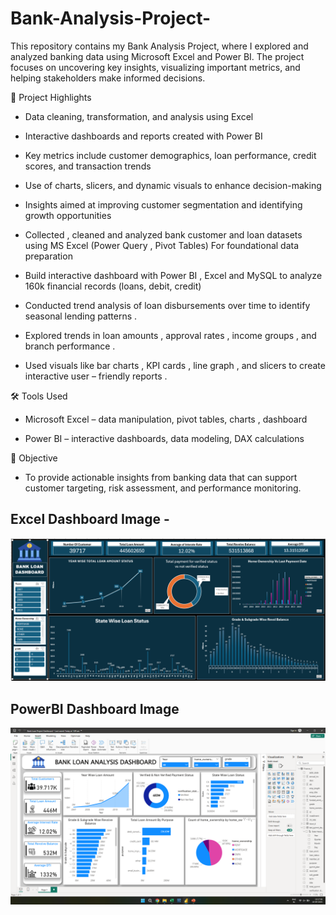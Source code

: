 # Bank-Analysis-Project-

This repository contains my Bank Analysis Project, where I explored and analyzed banking data using Microsoft Excel and Power BI. The project focuses on uncovering key insights, visualizing important metrics, and helping stakeholders make informed decisions.

📂 Project Highlights

- Data cleaning, transformation, and analysis using Excel

- Interactive dashboards and reports created with Power BI

- Key metrics include customer demographics, loan performance, credit scores, and transaction trends

- Use of charts, slicers, and dynamic visuals to enhance decision-making

- Insights aimed at improving customer segmentation and identifying growth opportunities
  
-  Collected , cleaned and analyzed bank customer and loan datasets using
   MS Excel (Power Query , Pivot Tables) For foundational data preparation

- Build interactive dashboard with Power BI , Excel and MySQL to analyze 160k
  financial records (loans, debit, credit)

- Conducted trend analysis of loan disbursements over time to identify
  seasonal lending patterns .

- Explored trends in loan amounts , approval rates , income groups , and
  branch performance .

- Used visuals like bar charts , KPI cards , line graph , and slicers to create
  interactive user – friendly reports .


🛠 Tools Used

- Microsoft Excel – data manipulation, pivot tables, charts , dashboard

- Power BI – interactive dashboards, data modeling, DAX calculations

🎯 Objective

- To provide actionable insights from banking data that can support customer targeting, risk assessment, and performance monitoring.


## Excel Dashboard Image -

![ Excel Dashboard Images](https://github.com/siddheshpatere256/Bank-Analysis-Project-/blob/17c189366519eba58f7b3056ad7843090cf3969b/Bank%20Analysis%20Excel%20Dashboard.png)


## PowerBI Dashboard Image

![PowerBi Dashboard Image](https://github.com/siddheshpatere256/Bank-Analysis-Project-/blob/bf2dbc1250a3363051150ad1b268dd79062e5cfc/Bank%20Analysis%20PowerBI%20Dashboard.png)

